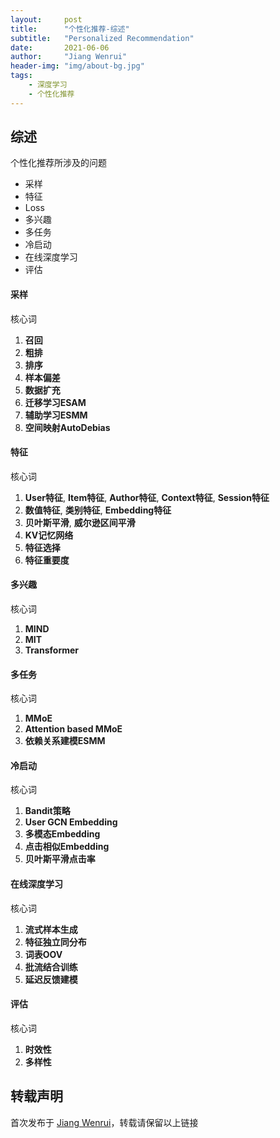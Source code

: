 ```yaml
---
layout:     post
title:      "个性化推荐-综述"
subtitle:   "Personalized Recommendation"
date:       2021-06-06
author:     "Jiang Wenrui"
header-img: "img/about-bg.jpg"
tags:
    - 深度学习
    - 个性化推荐
---
```


## 综述

个性化推荐所涉及的问题
* 采样
* 特征
* Loss
* 多兴趣
* 多任务
* 冷启动
* 在线深度学习
* 评估


#### 采样

核心词
1. **召回**
2. **粗排**
3. **排序**
4. **样本偏差**
5. **数据扩充**
6. **迁移学习ESAM**
7. **辅助学习ESMM**
8. **空间映射AutoDebias**

#### 特征

核心词
1. **User特征**, **Item特征**, **Author特征**, **Context特征**, **Session特征** 
2. **数值特征**, **类别特征**, **Embedding特征**
3. **贝叶斯平滑**, **威尔逊区间平滑**
4. **KV记忆网络**
5. **特征选择**
6. **特征重要度**

#### 多兴趣

核心词
1. **MIND**
2. **MIT**
3. **Transformer**

#### 多任务

核心词
1. **MMoE**
2. **Attention based MMoE**
3. **依赖关系建模ESMM**

#### 冷启动

核心词
1. **Bandit策略**
2. **User GCN Embedding**
3. **多模态Embedding**
4. **点击相似Embedding**
5. **贝叶斯平滑点击率**

#### 在线深度学习

核心词
1. **流式样本生成**
2. **特征独立同分布**
3. **词表OOV**
4. **批流结合训练**
5. **延迟反馈建模**

#### 评估

核心词
1. **时效性**
2. **多样性**


## 转载声明

首次发布于 [Jiang Wenrui](http://wenruij.github.io)，转载请保留以上链接